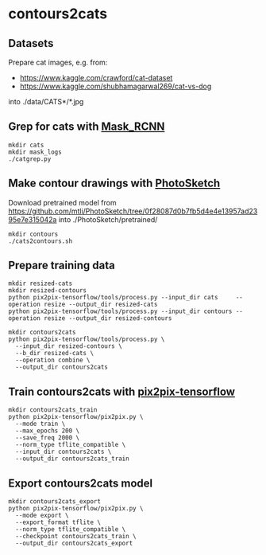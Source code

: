 # contours2cats

## Datasets

Prepare cat images, e.g. from:

- https://www.kaggle.com/crawford/cat-dataset
- https://www.kaggle.com/shubhamagarwal269/cat-vs-dog

into ./data/CATS*/*.jpg

## Grep for cats with [Mask_RCNN](https://github.com/matterport/Mask_RCNN)

```
mkdir cats
mkdir mask_logs
./catgrep.py
```

## Make contour drawings with [PhotoSketch](https://github.com/mtli/PhotoSketch)

Download pretrained model from https://github.com/mtli/PhotoSketch/tree/0f28087d0b7fb5d4e4e13957ad2395e7e315042a
into ./PhotoSketch/pretrained/

```
mkdir contours
./cats2contours.sh
```

## Prepare training data

```
mkdir resized-cats
mkdir resized-contours
python pix2pix-tensorflow/tools/process.py --input_dir cats     --operation resize --output_dir resized-cats
python pix2pix-tensorflow/tools/process.py --input_dir contours --operation resize --output_dir resized-contours

mkdir contours2cats
python pix2pix-tensorflow/tools/process.py \
  --input_dir resized-contours \
  --b_dir resized-cats \
  --operation combine \
  --output_dir contours2cats
```

## Train contours2cats with [pix2pix-tensorflow](https://github.com/affinelayer/pix2pix-tensorflow)

```
mkdir contours2cats_train
python pix2pix-tensorflow/pix2pix.py \
  --mode train \
  --max_epochs 200 \
  --save_freq 2000 \
  --norm_type tflite_compatible \
  --input_dir contours2cats \
  --output_dir contours2cats_train
```

## Export contours2cats model

```
mkdir contours2cats_export
python pix2pix-tensorflow/pix2pix.py \
  --mode export \
  --export_format tflite \
  --norm_type tflite_compatible \
  --checkpoint contours2cats_train \
  --output_dir contours2cats_export
```

